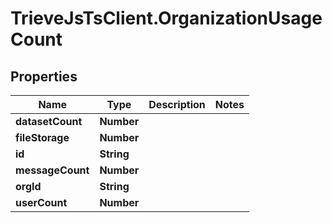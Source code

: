 # TrieveJsTsClient.OrganizationUsageCount

## Properties

Name | Type | Description | Notes
------------ | ------------- | ------------- | -------------
**datasetCount** | **Number** |  | 
**fileStorage** | **Number** |  | 
**id** | **String** |  | 
**messageCount** | **Number** |  | 
**orgId** | **String** |  | 
**userCount** | **Number** |  | 


